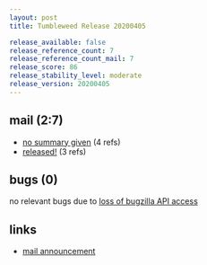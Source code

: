 ```yaml
---
layout: post
title: Tumbleweed Release 20200405

release_available: false
release_reference_count: 7
release_reference_count_mail: 7
release_score: 86
release_stability_level: moderate
release_version: 20200405
---
```


## mail (2:7)

- [no summary given](https://github.com/boombatower/tumbleweed-review/issues/10) (4 refs)
- [released!](https://lists.opensuse.org/opensuse-factory/2020-04/msg00138.html) (3 refs)

## bugs (0)

<!--more-->

no relevant bugs due to [loss of bugzilla API access](https://bugzilla.opensuse.org/show_bug.cgi?id=1157722)



## links

- [mail announcement](https://github.com/boombatower/tumbleweed-review/issues/10)
